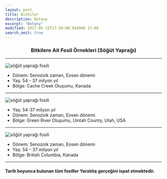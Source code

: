 ```yaml
---
layout: post
title: Bitkiler
description: Botany
excerpt: "Botany"
modified: 2017-05-15T17:50:00.564948 17:00
search_omit: true
---
```


<div style="text-align: center;"><h3>Bitkilere Ait Fosil Örnekleri (Söğüt Yaprağı)</h3></div>

---------------------------------------
![söğüt yaprağı fosili]({{site.url}}/images/YA2_208_209_sogut_yapragi.jpg)

- Dönem: Senozoik zaman, Eosen dönemi
- Yaş: 54 - 37 milyon yıl
- Bölge: Cache Creek Oluşumu, Kanada

----------------------------------------
![söğüt yaprağı fosili]({{site.url}}/images/YA2_354-355-sogut-yapragi.jpg)

- Yaş: 54-37 milyon yıl
- Dönem: Senozoik zaman, Eosen dönemi
- Bölge: Green River Oluşumu, Uintah County, Utah, USA

----------------------------------------
![söğüt yaprağı fosili]({{site.url}}/images/YA2_326_327_bir_tur_sogut_yapragi.jpg)

- Dönem: Senozoik zaman, Eosen dönemi
- Yaş: 54 – 37 milyon yıl
- Bölge: British Columbia, Kanada

----------------------------------------
####  Tarih boyunca bulunan tüm fosiller Yaratılış gerçeğini ispat etmektedir.
